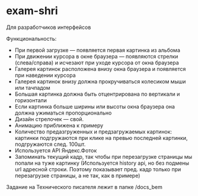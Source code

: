 exam-shri
=========

Для разработчиков интерфейсов

Функциональность:

* При первой загрузке — появляется первая картинка из альбома
* При движении курсора в окне браузера — появляются стрелки (слева/справа) и исчезают при уходе курсора от окна браузера
* Галерея картинок расположена внизу окна браузера и появляется при наведении курсора
* Галерея картинок внизу должна прокручиваться колесиком мыши или тачпадом
* Большая картинка должна быть отцентрирована по вертикали и горизонтали
* Если картинка больше ширины или высоты окна браузера она должна ужиматься пропорционально
* Дизайн стрелочек — свой.
* Анимацию приближена к примеру
* Количество предазгруженных и предзагружаемых картинок: картинки подгружаются при клике на превью последней картинки, подгружаются след. 100шт.
* Используется API Яндекс.Фоток
* Запоминать текущий кадр, так чтобы при перезагрузке страницы мы попали на туже картинку (Используется history api, но без подмены url адресной строки. Поэтому показывает пред. кадр только при перезагрузке страницы, а не так, как в примере)


Задание на Технического писателя лежит в папке /docs_bem